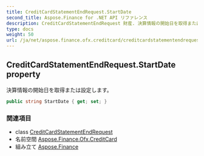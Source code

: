 ```yaml
---
title: CreditCardStatementEndRequest.StartDate
second_title: Aspose.Finance for .NET API リファレンス
description: CreditCardStatementEndRequest 財産. 決算情報の開始日を取得または設定します
type: docs
weight: 50
url: /ja/net/aspose.finance.ofx.creditcard/creditcardstatementendrequest/startdate/
---
```

## CreditCardStatementEndRequest.StartDate property

決算情報の開始日を取得または設定します。

```csharp
public string StartDate { get; set; }
```

### 関連項目

* class [CreditCardStatementEndRequest](../)
* 名前空間 [Aspose.Finance.Ofx.CreditCard](../../creditcardstatementendrequest/)
* 組み立て [Aspose.Finance](../../../)


